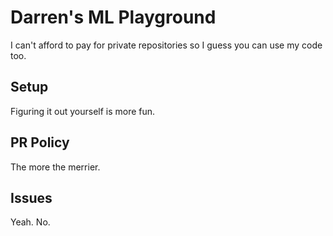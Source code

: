 # Darren's ML Playground

I can't afford to pay for private repositories so I guess you can use my code too.

## Setup

Figuring it out yourself is more fun.

## PR Policy

The more the merrier.

## Issues

Yeah. No.
